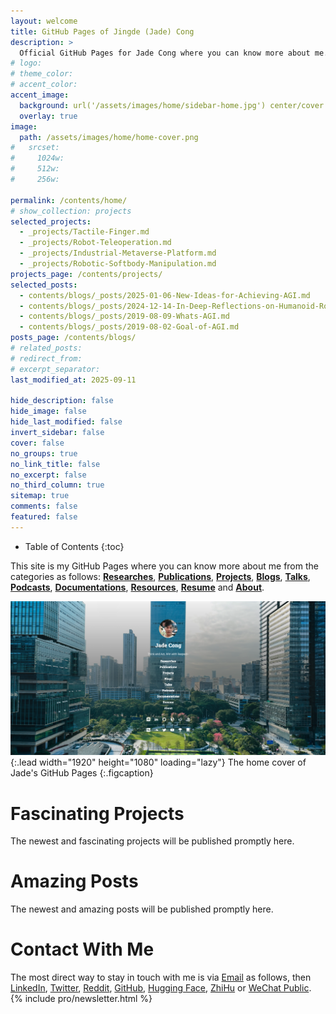 ```yaml
---
layout: welcome
title: GitHub Pages of Jingde (Jade) Cong
description: >
  Official GitHub Pages for Jade Cong where you can know more about me.
# logo:
# theme_color:
# accent_color:
accent_image:
  background: url('/assets/images/home/sidebar-home.jpg') center/cover
  overlay: true
image:
  path: /assets/images/home/home-cover.png
#   srcset:
#     1024w:
#     512w:
#     256w:

permalink: /contents/home/
# show_collection: projects
selected_projects:
  - _projects/Tactile-Finger.md
  - _projects/Robot-Teleoperation.md
  - _projects/Industrial-Metaverse-Platform.md
  - _projects/Robotic-Softbody-Manipulation.md
projects_page: /contents/projects/
selected_posts:
  - contents/blogs/_posts/2025-01-06-New-Ideas-for-Achieving-AGI.md
  - contents/blogs/_posts/2024-12-14-In-Deep-Reflections-on-Humanoid-Robot-and-AI.md
  - contents/blogs/_posts/2019-08-09-Whats-AGI.md
  - contents/blogs/_posts/2019-08-02-Goal-of-AGI.md
posts_page: /contents/blogs/
# related_posts:
# redirect_from:
# excerpt_separator:
last_modified_at: 2025-09-11

hide_description: false
hide_image: false
hide_last_modified: false
invert_sidebar: false
cover: false
no_groups: true
no_link_title: false
no_excerpt: false
no_third_column: true
sitemap: true
comments: false
featured: false
---
```


- Table of Contents
{:toc}

This site is my GitHub Pages where you can know more about me from the categories as follows: **[Researches](/contents/researches)**, **[Publications](/contents/publications/)**, **[Projects](/contents/projects/)**, **[Blogs](/contents/blogs/)**, **[Talks](/contents/talks/)**, **[Podcasts](/contents/podcasts/)**, **[Documentations](/contents/documentations/)**, **[Resources](/contents/resources/)**, **[Resume](/contents/resume/)** and **[About](/contents/about/)**.

![Home Cover](/assets/images/home/home-cover.png){:.lead width="1920" height="1080" loading="lazy"}
The home cover of Jade's GitHub Pages
{:.figcaption}

# Fascinating Projects

The newest and fascinating projects will be published promptly here.
<!--projects-->

# Amazing Posts

The newest and amazing posts will be published promptly here.
<!--posts-->

# Contact With Me

The most direct way to stay in touch with me is via [Email](mailto:jade.cong@qq.com) as follows, then [LinkedIn](https://www.linkedin.com/in/jade-cong), [Twitter](https://twitter.com/JadeCong26), [Reddit](https://www.reddit.com/user/JadeCong), [GitHub](https://github.com/JadeCong), [Hugging Face](https://huggingface.co/JadeCong), [ZhiHu](https://www.zhihu.com/people/Jade_Cong) or [WeChat Public](/assets/images/home/wechat-public.jpg).
{% include pro/newsletter.html %}

<!-- buymeacoffee -->
<script data-name="BMC-Widget" data-cfasync="false" src="https://cdnjs.buymeacoffee.com/1.0.0/widget.prod.min.js" data-id="jadecong" data-description="Support me on Buy me a coffee!" data-message="THANK YOU for visiting!!! I love COFFEE, so totally up for ONE!" data-color="#5F7FFF" data-position="Right" data-x_margin="18" data-y_margin="18"></script>

<!-- wechat, alipay and bitcoin sponsor -->
<script src="assets/js/tctip/dist/tctip-1.0.3.min.js"></script>
<script>
  new tctip({
    top: '54%',
    button: {
      id: 7,
      type: 'zanzhu',
    },
    list: [
      {
        type: 'wechat',
        qrImg: './assets/images/home/wechat-sponsor.jpeg',
        desc: 'WeChat Sponsor'
      },
      {
        type: 'alipay',
        qrImg: './assets/images/home/alipay-sponsor.jpeg',
        desc: 'Alipay Sponsor'
      },
      {
        type: 'bitcoin',
        qrImg: './assets/images/home/bitcoin-sponsor.png',
        desc: 'Bitcoin Sponsor'
      }
    ],
    stat: false
  }).init()
</script>

<!-- dynamic interactive earth -->
<!-- <script type="text/javascript" src="https://fastly.jsdelivr.net/npm/echarts@5/dist/echarts.min.js"></script>
<script type="text/javascript" src="https://echarts.apache.org/zh/js/vendors/echarts-gl/dist/echarts-gl.min.js"></script>
<script type="text/javascript" src="https://fastly.jsdelivr.net/npm/echarts@5/dist/extension/dataTool.min.js"></script>
<script type="text/javascript" src="https://echarts.apache.org/zh/js/vendors/echarts-stat/dist/ecStat.min.js"></script>
<script type="text/javascript" src="https://echarts.apache.org/zh/js/vendors/echarts-stat/dist/ecStat.min.js"></script>
<script type="text/javascript" src="https://fastly.jsdelivr.net/npm/echarts@4.9.0/map/js/world.js"></script>
<script type="text/javascript" src="https://api.map.baidu.com/api?v=3.0&ak=RjyYGkNlTImU7ioD7j3Iymq4CqBgQwO8"></script>
<script type="text/javascript" src="https://fastly.jsdelivr.net/npm/echarts@5/dist/extension/bmap.min.js"></script> -->
<script type="text/javascript" src="assets/js/echarts/dist/echarts.min.js"></script>
<script type="text/javascript" src="assets/js/echarts-gl/dist/echarts-gl.min.js"></script>
<div id="container" style="width:100vh; height:50vh; margin:0 auto; display:flex; align-items:center; justify-content:center;"></div>
<script type="text/javascript">
  var dom = document.getElementById('container');
  var myChart = echarts.init(dom, null, {
    renderer: 'canvas',
    useDirtyRect: false
  });
  var app = {};
  var ROOT_PATH = 'assets/images/home/';
  var option;
  
  option = {
    backgroundColor: '#000',
    globe: {
      baseTexture: ROOT_PATH + 'world.topo.bathy.200401.jpg',
      heightTexture: ROOT_PATH + 'world.topo.bathy.200401.jpg',
      displacementScale: 0.04,
      shading: 'realistic',
      environment: ROOT_PATH + 'starfield.jpg',
      realisticMaterial: {
        roughness: 0.9
      },
      postEffect: {
        enable: true
      },
      light: {
        main: {
          intensity: 5,
          shadow: true
        },
        ambientCubemap: {
          texture: ROOT_PATH + 'pisa.hdr',
          diffuseIntensity: 0.2
        }
      }
    }
  };
  
  if (option && typeof option === 'object') {
    myChart.setOption(option);
  }
  
  window.addEventListener('resize', myChart.resize);
</script>
